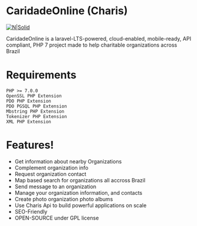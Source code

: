 # CaridadeOnline (Charis)

[![N|Solid](https://i0.wp.com/lh5.googleusercontent.com/-CoAVZluoF04/U0-dNFIsgcI/AAAAAAAACNE/e81wX0uqe0k/w506-h612-no/three_fates_tapestry_1000px.jpg?resize=200%2C200&ssl=1)](https://en.wikipedia.org/wiki/The_Three_Graces)


CaridadeOnline is a laravel-LTS-powered, cloud-enabled, mobile-ready, API compliant, PHP 7 project made to help charitable organizations across Brazil

# Requirements

    PHP >= 7.0.0
    OpenSSL PHP Extension
    PDO PHP Extension
    PDO PGSQL PHP Extension
    Mbstring PHP Extension
    Tokenizer PHP Extension
    XML PHP Extension
    


# Features!

  - Get information about nearby Organizations
  - Complement organization info
  - Request organization contact
  - Map based search for organizations all accross Brazil
  - Send message to an organization  
  - Manage your organization information, and contacts
  - Create photo organization photo albums 
  - Use Charis Api to build powerful applications on scale
  - SEO-Friendly
  - OPEN-SOURCE under GPL license

